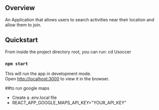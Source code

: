 ## Overview

An Application that allows users to search activities near their location and allow them to join.

## Quickstart

From inside the project directory root, you can run: cd Usoccer

### `npm start`

This will run the app in development mode.<br />
Open [http://localhost:3000](http://localhost:3000) to view it in the browser.

##to run google maps
- Create a .env.local file
- REACT_APP_GOOGLE_MAPS_API_KEY="YOUR_API_KEY"
